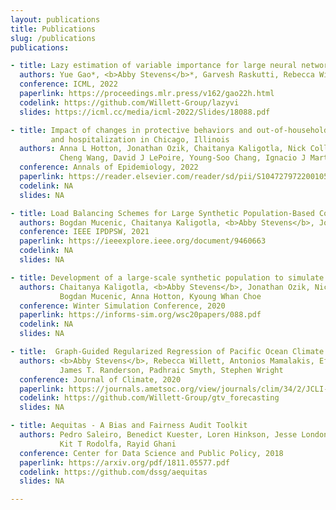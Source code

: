 ```yaml
---
layout: publications
title: Publications
slug: /publications
publications:

- title: Lazy estimation of variable importance for large neural networks
  authors: Yue Gao*, <b>Abby Stevens</b>*, Garvesh Raskutti, Rebecca Willett
  conference: ICML, 2022
  paperlink: https://proceedings.mlr.press/v162/gao22h.html
  codelink: https://github.com/Willett-Group/lazyvi
  slides: https://icml.cc/media/icml-2022/Slides/18088.pdf

- title: Impact of changes in protective behaviors and out-of-household activities by age on Covid-19 transmission 
         and hospitalization in Chicago, Illinois
  authors: Anna L Hotton, Jonathan Ozik, Chaitanya Kaligotla, Nick Collier, <b>Abby Stevens</b>, Aditya S Khanna, Margaret M MacDonell, 
           Cheng Wang, David J LePoire, Young-Soo Chang, Ignacio J Martinez-Moyano, Bogdan Mucenic, Harold A Pollack, John A Schneider, Charles Macal
  conference: Annals of Epidemiology, 2022
  paperlink: https://reader.elsevier.com/reader/sd/pii/S1047279722001053?token=0B3F533820B402EFD0CF5F7D22C775065DAD21FFE1559FEF2AE19A08A4BBB324A8BD103A8975D1E19044F951A1534BD1&originRegion=us-east-1&originCreation=20220817050919
  codelink: NA
  slides: NA

- title: Load Balancing Schemes for Large Synthetic Population-Based Complex Simulators
  authors: Bogdan Mucenic, Chaitanya Kaligotla, <b>Abby Stevens</b>, Jonathan Ozik, Nicholson Collier, Charles Macal
  conference: IEEE IPDPSW, 2021
  paperlink: https://ieeexplore.ieee.org/document/9460663
  codelink: NA
  slides: NA

- title: Development of a large-scale synthetic population to simulate Covid-19 transmission and response
  authors: Chaitanya Kaligotla, <b>Abby Stevens</b>, Jonathan Ozik, Nicholson Collier, Charles Macal, Ignacio J. Martinez-Moyano,
           Bogdan Mucenic, Anna Hotton, Kyoung Whan Choe
  conference: Winter Simulation Conference, 2020
  paperlink: https://informs-sim.org/wsc20papers/088.pdf
  codelink: NA
  slides: NA

- title:  Graph-Guided Regularized Regression of Pacific Ocean Climate Variables to Increase Predictive Skill of Southwestern U.S. Winter Precipitation
  authors: <b>Abby Stevens</b>, Rebecca Willett, Antonios Mamalakis, Efi Foufoula-Georgiou, Alejandro Tejedor, 
           James T. Randerson, Padhraic Smyth, Stephen Wright
  conference: Journal of Climate, 2020
  paperlink: https://journals.ametsoc.org/view/journals/clim/34/2/JCLI-D-20-0079.1.xml
  codelink: https://github.com/Willett-Group/gtv_forecasting
  slides: NA

- title: Aequitas - A Bias and Fairness Audit Toolkit
  authors: Pedro Saleiro, Benedict Kuester, Loren Hinkson, Jesse London, <b>Abby Stevens</b>, Ari Anisfeld, 
           Kit T Rodolfa, Rayid Ghani
  conference: Center for Data Science and Public Policy, 2018
  paperlink: https://arxiv.org/pdf/1811.05577.pdf
  codelink: https://github.com/dssg/aequitas
  slides: NA

---
```

